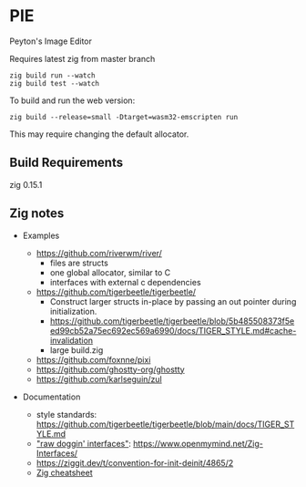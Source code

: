 # PIE

Peyton's Image Editor

Requires latest zig from master branch

```
zig build run --watch
zig build test --watch
```

To build and run the web version:

`zig build --release=small -Dtarget=wasm32-emscripten run`

This may require changing the default allocator.

## Build Requirements

zig 0.15.1

## Zig notes

- Examples

  - https://github.com/riverwm/river/
    - files are structs
    - one global allocator, similar to C
    - interfaces with external c dependencies
  - https://github.com/tigerbeetle/tigerbeetle/
    - Construct larger structs in-place by passing an out pointer during initialization.
    - https://github.com/tigerbeetle/tigerbeetle/blob/5b485508373f5eed99cb52a75ec692ec569a6990/docs/TIGER_STYLE.md#cache-invalidation
    - large build.zig
  - https://github.com/foxnne/pixi
  - https://github.com/ghostty-org/ghostty
  - https://github.com/karlseguin/zul

- Documentation
  - style standards: https://github.com/tigerbeetle/tigerbeetle/blob/main/docs/TIGER_STYLE.md
  - ["raw doggin' interfaces"](https://www.youtube.com/watch?v=ZOllg8C3ows): https://www.openmymind.net/Zig-Interfaces/
  - https://ziggit.dev/t/convention-for-init-deinit/4865/2
  - [Zig cheatsheet](https://gist.github.com/jdmichaud/b75ee234bfa87283a6337e06a3b70767)
